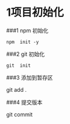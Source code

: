 # 1项目初始化



 ###1 npm 初始化

`npm  init -y`



 ###2 git 初始化

`git  init`

 ###3 添加到暂存区

git add .

 ###4 提交版本

git commit

